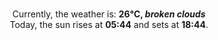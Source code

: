 <p  align="center"><br/>Currently, the weather is: <b> 26°C, <i>broken clouds</i></b></br>Today, the sun rises at <b>05:44</b> and sets at <b>18:44</b>.</p>
